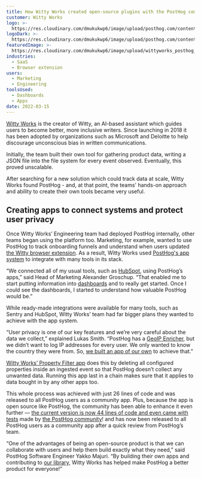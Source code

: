 ```yaml
---
title: How Witty Works created open-source plugins with the PostHog community
customer: Witty Works
logo: >-
  https://res.cloudinary.com/dmukukwp6/image/upload/posthog.com/contents/images/customers/wittyworks/logo.svg
logoDark: >-
  https://res.cloudinary.com/dmukukwp6/image/upload/posthog.com/contents/images/customers/wittyworks/logo_dark.svg
featuredImage: >-
  https://res.cloudinary.com/dmukukwp6/image/upload/wittyworks_posthog_7efa8c904e.png
industries:
  - SaaS
  - Browser extension
users:
  - Marketing
  - Engineering
toolsUsed:
  - Dashboards
  - Apps
date: 2022-03-15
---
```


[Witty Works](https://www.witty.works/) is the creator of Witty, an AI-based assistant which guides users to become better, more inclusive writers. Since launching in 2018 it has been adopted by organizations such as Microsoft and Deloitte to help discourage unconscious bias in written communications. 

Initially, the team built their own tool for gathering product data, writing a JSON file into the file system for every event observed. Eventually, this proved unscalable. 

After searching for a new solution which could track data at scale, Witty Works found PostHog - and, at that point, the teams' hands-on approach and ability to create their own tools became very useful. 

## Creating apps to connect systems and protect user privacy
Once Witty Works’ Engineering team had deployed PostHog internally, other teams began using the platform too. Marketing, for example, wanted to use PostHog to track onboarding funnels and understand when users updated [the Witty browser extension](https://chrome.google.com/webstore/detail/witty-your-inclusive-writ/meojhlodfiihbjkcnehkdcgncnhgagog?hl=en). As a result, Witty Works used [PostHog's app system](/docs/apps) to integrate with many tools in its stack. 

<BorderWrapper>
<Quote
    imageSource="/images/customers/lukas-witty.jpeg"
    size="md"
    name="Lukas Smith"
    title="CTO & Co-founder, Witty Works"
    quote={`“I have a long history in open source. I found the community very responsive and open to both feedback and even to code changes. That gave me assurance that, if PostHog can’t do something, there’s a realistic path to building it myself.”`}
/>
</BorderWrapper>

“We connected all of my usual tools, such as [HubSpot](/apps/hubspot-connector), using PostHog’s apps,” said Head of Marketing Alexander Groschup. “That enabled me to start putting information into [dashboards](/docs/user-guides/dashboards) and to really get started. Once I could see the dashboards, I started to understand how valuable PostHog would be.”

While ready-made integrations were available for many tools, such as Sentry and HubSpot, Witty Works’ team had far bigger plans they wanted to achieve with the app system. 

“User privacy is one of our key features and we’re very careful about the data we collect,” explained Lukas Smith. “PostHog has a [GeoIP Enricher](/apps/geoip-enrichment), but we didn’t want to log IP addresses for every user. We only wanted to know the country they were from. So, [we built an app of our own](/docs/apps/build) to achieve that.”

<BorderWrapper>
<Quote
    imageSource="/images/customers/lukas-witty.jpeg"
    size="md"
    name="Lukas Smith"
    title="CTO & Co-founder, Witty Works"
    quote={`“The app system is sort of like an insurance policy. We don’t know everything we’ll need in the future, but if we need Feature X then apps give us a path to getting it even if it isn’t part of PostHog.”`}
/>
</BorderWrapper>

[Witty Works’ Property Filter app](/integrations/property-filter) does this by deleting all configured properties inside an ingested event so that PostHog doesn’t collect any unwanted data. Running this app last in a chain makes sure that it applies to data bought in by any other apps too.

This whole process was achieved with just 26 lines of code and was released to all PostHog users as a community app. Plus, because the app is open source like PostHog, the community has been able to enhance it even further — [the current version is now 44 lines of code and even came with tests](https://github.com/witty-works/posthog-property-filter-plugin/blob/dev/index.js) made by [the PostHog community](/posts)!  and has now been released to all PostHog users as a community app after a quick review from PostHog’s team. 

“One of the advantages of being an open-source product is that we can collaborate with users and help them build exactly what they need,” said PostHog Software Engineer Yakko Majuri. “By building their own apps and contributing to [our library](/integrations), Witty Works has helped make PostHog a better product for everyone!”

